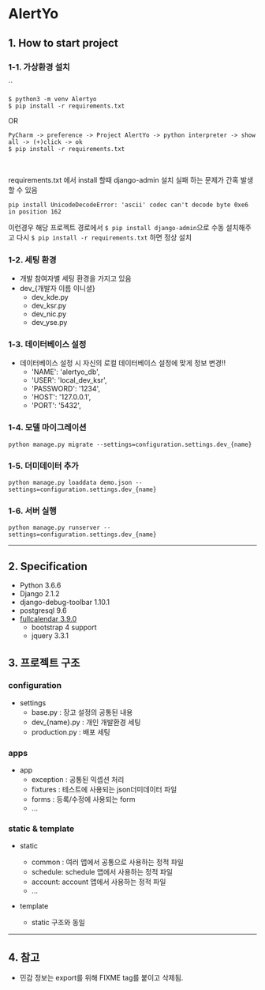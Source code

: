 # AlertYo

## 1. How to start project
### 1-1. 가상환경 설치
  ``
  ~~~
  $ python3 -m venv Alertyo 
  $ pip install -r requirements.txt
  ~~~
  OR
  ~~~
  PyCharm -> preference -> Project AlertYo -> python interpreter -> show all -> (+)click -> ok
  $ pip install -r requirements.txt
  ~~~
<br>

 requirements.txt 에서 install 할때  django-admin 설치 실패 하는 문제가 간혹 발생할 수 있음
 ~~~
 pip install UnicodeDecodeError: 'ascii' codec can't decode byte 0xe6 in position 162
 ~~~
  
 이런경우 해당 프로젝트 경로에서 `$ pip install django-admin`으로 수동 설치해주고 다시 `$ pip install -r requirements.txt` 하면 정상 설치

 ### 1-2. 세팅 환경
  * 개발 참여자별 세팅 환경을 가지고 있음   
  * dev_{개발자 이름 이니셜}
    * dev_kde.py
    * dev_ksr.py
    * dev_nic.py
    * dev_yse.py
 ### 1-3. 데이터베이스 설정
  * 데이터베이스 설정 시 자신의 로컬 데이터베이스 설정에 맞게 정보 변경!!
       * 'NAME': 'alertyo_db',
       * 'USER': 'local_dev_ksr',
       * 'PASSWORD': '1234',
       * 'HOST': '127.0.0.1',
       * 'PORT': '5432',

    
 ### 1-4. 모델 마이그레이션
 ~~~
 python manage.py migrate --settings=configuration.settings.dev_{name}
 ~~~  
 
 ### 1-5. 더미데이터 추가 
 ~~~
 python manage.py loaddata demo.json --settings=configuration.settings.dev_{name}
 ~~~
 
 ### 1-6. 서버 실행
 ~~~
 python manage.py runserver --settings=configuration.settings.dev_{name}
 ~~~

 ---   

## 2. Specification
* Python 3.6.6
* Django 2.1.2
* django-debug-toolbar 1.10.1
* postgresql 9.6
* [fullcalendar 3.9.0](https://github.com/fullcalendar)
    * bootstrap 4 support
    * jquery 3.3.1
     
     
 
## 3. 프로젝트 구조 


### configuration
  * settings
      * base.py : 장고 설정의 공통된 내용
      * dev_{name}.py : 개인 개발환경 세팅 
      * production.py : 배포 세팅 
    
### apps
  * app
    * exception : 공통된 익셉션 처리
    * fixtures : 테스트에 사용되는 json더미데이터 파일
    * forms : 등록/수정에 사용되는 form
    * ...    
### static & template     
   * static
        * common : 여러 앱에서 공통으로 사용하는 정적 파일
        * schedule: schedule 앱에서 사용하는 정적 파일
        * account: account 앱에서 사용하는 정적 파일 
        * ...
   
   * template
        * static 구조와 동일

---

## 4. 참고

* 민감 정보는 export를 위해 FIXME tag를 붙이고 삭제됨.
